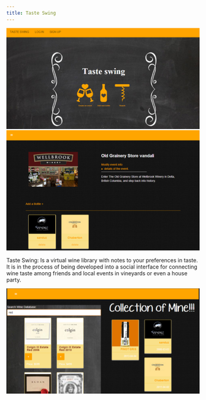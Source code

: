 ```yaml
---
title: Taste Swing
---
```


![Taste Swing](assets/img/work/proj-1/img3.jpg)
![Taste Swing](assets/img/work/proj-1/img1.jpg)

Taste Swing: Is a virtual wine library with notes to your preferences in taste. It is in the process of being developed into a social interface for connecting wine taste among friends and local events in vineyards or even a house party.

![Taste Swing](assets/img/work/proj-1/img2.jpg)
